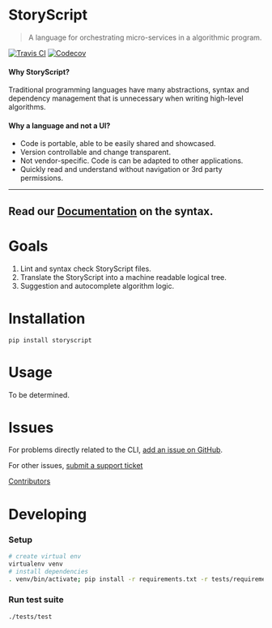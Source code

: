 # StoryScript

> A language for orchestrating micro-services in a algorithmic program.

[![Travis CI](https://secure.travis-ci.org/asyncy/storyscript.svg?branch=master)](http://travis-ci.org/asyncy/storyscript)
[![Codecov](https://codecov.io/gh/asyncy/storyscript/branch/master/graphs/badge.svg)](https://codecov.io/github/asyncy/storyscript)

#### **Why StoryScript?**
Traditional programming languages have many abstractions, syntax and dependency management that is unnecessary when writing high-level algorithms.

#### **Why a language and not a UI?**
- Code is portable, able to be easily shared and showcased.
- Version controllable and change transparent.
- Not vendor-specific. Code is can be adapted to other applications.
- Quickly read and understand without navigation or 3rd party permissions.

---
Read our [Documentation](https://github.com/asyncy/storyscript/blob/master/DOCS.md) on the syntax.
---

# Goals

1. Lint and syntax check StoryScript files.
1. Translate the StoryScript into a machine readable logical tree.
1. Suggestion and autocomplete algorithm logic.


# Installation

```
pip install storyscript
```


# Usage

To be determined.


# Issues

For problems directly related to the CLI, [add an issue on GitHub](https://github.com/asyncy/storyscript/issues/new).

For other issues, [submit a support ticket](#)

[Contributors](https://github.com/heroku/storyscript/contributors)


# Developing

### Setup

```sh
# create virtual env
virtualenv venv
# install dependencies
. venv/bin/activate; pip install -r requirements.txt -r tests/requirements.txt
```

### Run test suite

```sh
./tests/test
```
